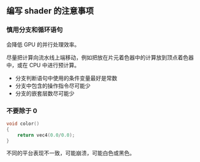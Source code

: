 ## 编写 shader 的注意事项

### 慎用分支和循环语句

会降低 GPU 的并行处理效率。

尽量把计算向流水线上端移动，例如把放在片元着色器中的计算放到顶点着色器中，或在 CPU 中进行预计算。

- 分支判断语句中使用的条件变量最好是常数
- 分支中包含的操作指令尽可能少
- 分支的嵌套层数尽可能少

### 不要除于 0

```c
void color()
{
	return vec4(0.0/0.0);
}
```

不同的平台表现不一致，可能崩溃，可能白色或黑色。

